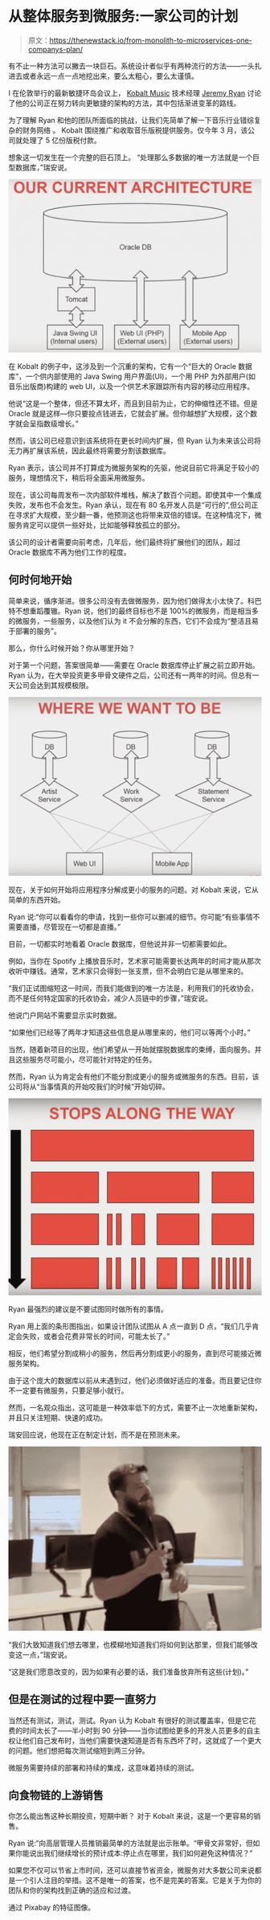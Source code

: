 # 从整体服务到微服务:一家公司的计划

> 原文：<https://thenewstack.io/from-monolith-to-microservices-one-companys-plan/>

有不止一种方法可以撇去一块巨石。系统设计者似乎有两种流行的方法——一头扎进去或者永远一点一点地挖出来，要么太粗心，要么太谨慎。

I 在伦敦举行的最新敏捷环岛会议上， [Kobalt Music](http://KobaltMusic.com) 技术经理 [Jeremy Ryan](https://www.linkedin.com/in/jeremy-ryan-5926a11b/?ppe=1) 讨论了他的公司正在努力转向更敏捷的架构的方法，其中包括渐进变革的路线。

为了理解 Ryan 和他的团队所面临的挑战，让我们先简单了解一下音乐行业错综复杂的财务网络 。 Kobalt 围绕推广和收取音乐版税提供服务。仅今年 3 月，该公司就处理了 5 亿份版税付款。

想象这一切发生在一个完整的巨石顶上。 “处理那么多数据的唯一方法就是一个巨型数据库，”瑞安说。

![](img/438e1962c79ddd474d318f4e6a3e71b7.png)

在 Kobalt 的例子中，这涉及到一个沉重的架构，它有一个“巨大的 Oracle 数据库”，一个供内部使用的 Java Swing 用户界面(UI)，一个用 PHP 为外部用户(如音乐出版商)构建的 web UI，以及一个供艺术家跟踪所有内容的移动应用程序。

他说“这是一个整体，但还不算太坏，而且到目前为止，它的伸缩性还不错。但是 Oracle 就是这样—你只要投点钱进去，它就会扩展。但你越想扩大规模，这个数字就会呈指数级增长。”

然而，该公司已经意识到该系统将在更长时间内扩展，但 Ryan 认为未来该公司将无力再扩展该系统，因此最终将需要分割该数据库。

Ryan 表示，该公司并不打算成为微服务架构的先驱，他说目前它将满足于较小的服务，理想情况下，稍后将全面采用微服务。

现在，该公司每周发布一次内部软件堆栈，解决了数百个问题。即使其中一个集成失败，发布也不会发生。Ryan 承认，现在有 80 名开发人员是“可行的”,但公司正在寻求扩大规模，至少翻一番，他预测这也将带来双倍的错误。在这种情况下，微服务肯定可以提供一些好处，比如能够释放孤立的部分。

该公司的设计者需要向前考虑，几年后，他们最终将扩展他们的团队，超过 Oracle 数据库不再为他们工作的程度。

## 何时何地开始

简单来说，循序渐进。很多公司没有去做微服务，因为他们做得太小太快了。科巴特不想重蹈覆辙。Ryan 说，他们的最终目标也不是 100%的微服务，而是相当多的微服务，一些服务，以及他们认为 it 不会分解的东西，它们不会成为“整洁且易于部署的服务”。

那么，你什么时候开始？你从哪里开始？

对于第一个问题，答案很简单——需要在 Oracle 数据库停止扩展之前立即开始。Ryan 认为，在大举投资更多甲骨文硬件之后，公司还有一两年的时间。但总有一天公司会达到其规模极限。

![](img/08b6b26a1067d89cf829ac0e19e4fe91.png)

现在，关于如何开始将应用程序分解成更小的服务的问题。对 Kobalt 来说，它从简单的东西开始。

Ryan 说:“你可以看看你的申请，找到一些你可以删减的细节。你可能“有些事情不需要直播，尽管现在一切都是直播。”

目前，一切都实时地看着 Oracle 数据库，但他说并非一切都需要如此。

例如，当你在 Spotify 上播放音乐时，艺术家可能需要长达两年的时间才能从那次收听中赚钱。通常，艺术家只会得到一张支票，但不会明白它是从哪里来的。

“我们正试图缩短这一时间，而我们能做到的唯一方法是，利用我们的托收协会，而不是任何特定国家的托收协会，减少人员链中的步骤，”瑞安说。

他说门户网站不需要显示实时数据。

“如果他们已经等了两年才知道这些信息是从哪里来的，他们可以等两个小时。”

当然，随着新项目的出现，他们希望从一开始就摆脱数据库的束缚，面向服务。并且这些服务尽可能小，尽可能针对特定的任务。

然而，Ryan 认为肯定会有他们不能分割成更小的服务或微服务的东西。目前，该公司将从“当事情真的开始咬我们的时候”开始切碎。

![](img/c81f0059dc9ba396cd713258206b8cca.png)

Ryan 最强烈的建议是不要试图同时做所有的事情。

Ryan 用上面的条形图指出，如果设计团队试图从 A 点一直到 D 点，“我们几乎肯定会失败，或者会花费非常长的时间，可能太长了。”

相反，他们希望分割成稍小的服务，然后再分割成更小的服务，直到尽可能接近微服务架构。

由于这个庞大的数据库以前从未遇到过，他们必须做好适应的准备。而且要记住你不一定要有微服务，只要足够小就行。

然而，一名观众指出，这可能是一种效率低下的方式，需要不止一次地重新架构，并且只关注短期、快速的成功。

瑞安回应说，他现在正在制定计划，而不是在预测未来。

![](img/698a74e59ddf46bee066402204fec62e.png)

“我们大致知道我们想去哪里，也模糊地知道我们将如何到达那里，但我们能够改变这一点，”瑞安说。

“这是我们愿意改变的，因为如果有必要的话，我们准备放弃所有这些(计划)。”

## 但是在测试的过程中要一直努力

当然还有测试，测试，测试。Ryan 认为 Kobalt 有很好的测试覆盖率，但是它花费的时间太长了——半小时到 90 分钟——当你试图给更多的开发人员更多的自主权让他们自己发布时，当他们需要快速知道是否有东西坏了时，这就成了一个更大的问题。他们想把每次测试缩短到两三分钟。

微服务需要持续的部署和持续的集成，这意味着持续的测试。

## 向食物链的上游销售

你怎么能出售这种长期投资，短期中断？ 对于 Kobalt 来说，这是一个更容易的销售。

Ryan 说:“向高层管理人员推销最简单的方法就是出示账单。“甲骨文非常好，但如果你能说出我们继续增长的预计成本:停止点在哪里，我们如何避免这种情况？”

如果您不仅可以节省上市时间，还可以直接节省资金，微服务对大多数公司来说都是一个引人注目的举措。这不是唯一的答案，也不是完美的答案。它是关于为你的团队和你的架构找到正确的适应和过渡。

通过 Pixabay 的特征图像。

<svg xmlns:xlink="http://www.w3.org/1999/xlink" viewBox="0 0 68 31" version="1.1"><title>Group</title> <desc>Created with Sketch.</desc></svg>